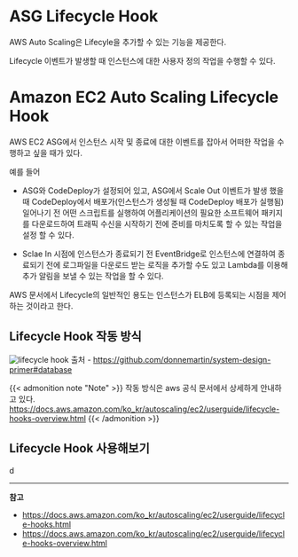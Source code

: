 # ASG Lifecycle Hook


AWS Auto Scaling은 Lifecyle을 추가할 수 있는 기능을 제공한다.

Lifecycle 이벤트가 발생할 때 인스턴스에 대한 사용자 정의 작업을 수행할 수 있다.

<!--more-->

# Amazon EC2 Auto Scaling Lifecycle Hook

AWS EC2 ASG에서 인스턴스 시작 및 종료에 대한 이벤트를 잡아서 어떠한 작업을 수행하고 싶을 때가 있다.

예를 들어 

* ASG와 CodeDeploy가 설정되어 있고, ASG에서 Scale Out 이벤트가 발생 했을 때 CodeDeploy에서 배포가(인스턴스가 생성될 때 CodeDeploy 배포가 실행됨) 일어나기 전 어떤 스크립트를 실행하여 어플리케이션의 필요한 소프트웨어 패키지를 다운로드하여 트래픽 수신을 시작하기 전에 준비를 마치도록 할 수 있는 작업을 설정 할 수 있다.

* Sclae In 시점에 인스턴스가 종료되기 전 EventBridge로 인스턴스에 연결하여 종료되기 전에 로그파일을 다운로드 받는 로직을 추가할 수도 있고 Lambda를 이용해 추가 알림을 보낼 수 있는 작업을 할 수 있다.

AWS 문서에서 Lifecycle의 일반적인 용도는 인스턴스가 ELB에 등록되는 시점을 제어하는 것이라고 한다.

## Lifecycle Hook 작동 방식

![lifecycle hook](https://docs.aws.amazon.com/ko_kr/autoscaling/ec2/userguide/images/lifecycle_hooks.png "lifecycle hook")
출처 - https://github.com/donnemartin/system-design-primer#database

{{< admonition note "Note" >}}
작동 방식은 aws 공식 문서에서 상세하게 안내하고 있다.
https://docs.aws.amazon.com/ko_kr/autoscaling/ec2/userguide/lifecycle-hooks-overview.html
{{< /admonition >}}

## Lifecycle Hook 사용해보기

d

---

**참고**

* https://docs.aws.amazon.com/ko_kr/autoscaling/ec2/userguide/lifecycle-hooks.html
* https://docs.aws.amazon.com/ko_kr/autoscaling/ec2/userguide/lifecycle-hooks-overview.html
